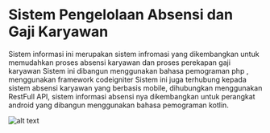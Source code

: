 # Sistem Pengelolaan Absensi dan Gaji Karyawan
Sistem informasi ini merupakan sistem infromasi yang dikembangkan untuk memudahkan proses absensi karyawan dan proses perekapan gaji karyawan
Sistem ini dibangun menggunakan bahasa pemograman php , menggunakan framework codeigniter
Sistem ini juga terhubung kepada sistem absensi karyawan yang berbasis mobile, dihubungkan menggunakan RestFull API, sistem informasi absensi nya dikembangkan untuk perangkat android yang dibangun menggunakan bahasa pemograman kotlin.

![alt text](https://t3.ftcdn.net/jpg/01/07/84/12/360_F_107841293_WSnxDm9MmWinXdaJ48yTOQz2MuAwITne.jpg)
